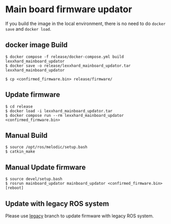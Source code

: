 # Main board firmware updator
If you build the image in the local environment, there is no need to do `docker save` and `docker load`.
## docker image Build
```shell
$ docker compose -f release/docker-compose.yml build lexxhard_mainboard_updator
$ docker save -o release/lexxhard_mainboard_updator.tar lexxhard_mainboard_updator

$ cp <confirmed_firmware.bin> release/firmware/

```
## Update firmware
```shell
$ cd release
$ docker load -i lexxhard_mainboard_updator.tar
$ docker compose run --rm lexxhard_mainboard_updator <confirmed_firmware.bin>
```
## Manual Build
```shell
$ source /opt/ros/melodic/setup.bash
$ catkin_make
```
## Manual Update firmware
```shell
$ source devel/setup.bash
$ rosrun mainboard_updator mainboard_updator <confirmed_firmware.bin> [reboot]
```
## Update with legacy ROS system
Please use [legacy](https://github.com/LexxPluss/LexxHard-MainBoard-Updator/tree/legacy) branch to update firmware with legacy ROS system.
